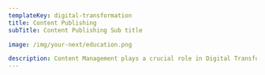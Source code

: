 ```yaml
---
templateKey: digital-transformation
title: Content Publishing
subTitle: Content Publishing Sub title

image: /img/your-next/education.png

description: Content Management plays a crucial role in Digital Transformation as well as providing  Digital experiences. Content is consumed in a variety of formats by almost every industry, to the extent that every customer interaction begins and ends with content.  Customers need access to information, knowledge & support, where they reside and the need to be more responsive is driven by CSAT, NPS and CES ratings.  Automation is driving every business flow and the need to be increasingly intelligent by integrating different channels is fast becoming a competitive edge. Customer centric services are creating an organization wide culture of seamless information transfer to improve accuracy, reduce errors and impact performance. Content Architecture, Content Management, Content archival from repositories to other sources for further analysis and massaging is leading us into a new era of digital transformation. A good content strategy improves communication, efficiency and productivity contributing to engaged relationships with customers.
---
```

